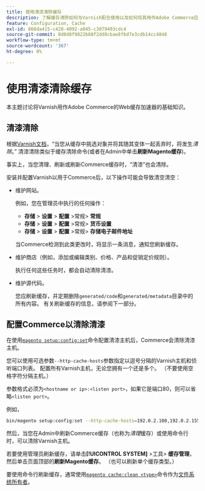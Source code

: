 ```yaml
---
title: 使用清漆清除缓存
description: 了解缓存清除如何与Varnish配合使用以及如何将其用作Adobe Commerce应用程序的Web缓存加速器。
feature: Configuration, Cache
exl-id: 866da415-c428-4092-a045-c3079493cdc4
source-git-commit: 8d0d8f9822b88f2dd8cbae8f6d7e3cdb14cc4848
workflow-type: tm+mt
source-wordcount: '367'
ht-degree: 0%

---
```


# 使用清漆清除缓存

本主题讨论将Varnish用作Adobe Commerce的Web缓存加速器的基础知识。

## 清漆清除

根据[Varnish文档](https://www.varnish-cache.org/docs/trunk/users-guide/purging.html)，“当您从缓存中挑选对象并将其随其变体一起丢弃时，将发生&#x200B;*清除*。” 清漆清除类似于缓存清除命令(或者在Admin中单击&#x200B;**刷新Magento缓存**)。

事实上，当您清理、刷新或刷新Commerce缓存时，“清漆”也会清除。

安装并配置Varnish以用于Commerce后，以下操作可能会导致清空清空：

- 维护网站。

  例如，您在管理员中执行的任何操作：

   - **存储** > **设置** > **配置** >常规> **常规**
   - **存储** > **设置** > **配置** >常规> **货币设置**
   - **存储** > **设置** > **配置** >常规> **存储电子邮件地址**

  当Commerce检测到此类更改时，将显示一条消息，通知您刷新缓存。

- 维护商店（例如，添加或编辑类别、价格、产品和促销定价规则）。

  执行任何这些任务时，都会自动清除清漆。

- 维护源代码。

  您应刷新缓存，并定期删除`generated/code`和`generated/metadata`目录中的所有内容。 有关刷新缓存的信息，请参阅下一部分。

## 配置Commerce以清除清漆

在使用[`magento setup:config:set`](https://devdocs.magento.com/guides/v2.4/reference/cli/magento.html#setupconfigset)命令配置清漆主机后，Commerce会清除清漆主机。

您可以使用可选参数`--http-cache-hosts`参数指定以逗号分隔的Varnish主机和侦听端口列表。 配置所有Varnish主机，无论您拥有一个还是多个。 （不要使用空格字符分隔主机。）

参数格式必须为`<hostname or ip>:<listen port>`，如果它是端口80，则可以省略`<listen port>`。

例如，

```bash
bin/magento setup:config:set --http-cache-hosts=192.0.2.100,192.0.2.155:6081
```

然后，当您在Admin中刷新Commerce缓存（也称为&#x200B;*清理*&#x200B;缓存）或使用命令行时，可以清除Varnish主机。

若要使用管理员刷新缓存，请单击&#x200B;**[!UICONTROL SYSTEM]** >工具> **缓存管理**，然后单击页面顶部的&#x200B;**刷新Magento缓存**。 （也可以刷新单个缓存类型。）

要使用命令行刷新缓存，通常使用[`magento cache:clean <type>`](../cli/manage-cache.md#clean-and-flush-cache-types)命令作为[文件系统所有者](../../installation/prerequisites/file-system/overview.md)。
